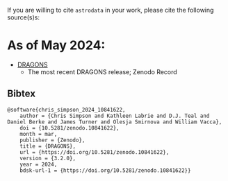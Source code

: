 If you are willing to cite `astrodata` in your work, please cite the following
source(s)s:

# As of May 2024:
+ [DRAGONS](https://zenodo.org/records/10841622)
    - The most recent DRAGONS release; Zenodo Record

## Bibtex
```
@software{chris_simpson_2024_10841622,
	author = {Chris Simpson and Kathleen Labrie and D.J. Teal and Daniel Berke and James Turner and Olesja Smirnova and William Vacca},
	doi = {10.5281/zenodo.10841622},
	month = mar,
	publisher = {Zenodo},
	title = {DRAGONS},
	url = {https://doi.org/10.5281/zenodo.10841622},
	version = {3.2.0},
	year = 2024,
	bdsk-url-1 = {https://doi.org/10.5281/zenodo.10841622}}
```
